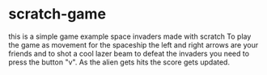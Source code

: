 # scratch-game
this is a simple game example space invaders made with scratch 
To play the game as movement for the spaceship the left and right arrows are your friends
and to shot a cool lazer beam to defeat the invaders you need to press the button "v".
As the alien gets hits the score gets updated.

